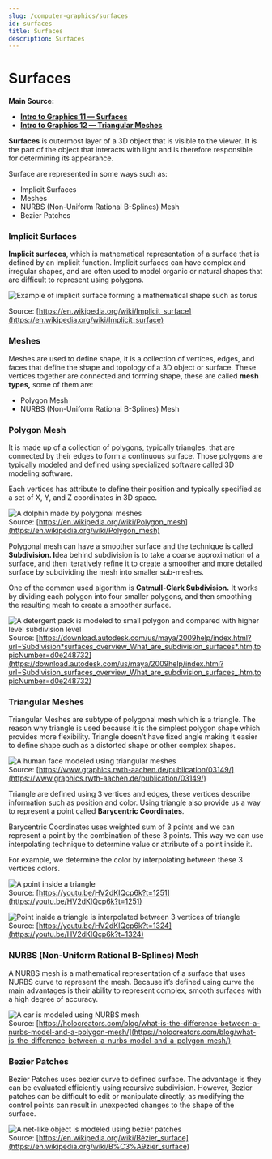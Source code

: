 ```yaml
---
slug: /computer-graphics/surfaces
id: surfaces
title: Surfaces
description: Surfaces
---
```


# Surfaces

**Main Source:**

- [**Intro to Graphics 11 — Surfaces**](https://youtu.be/EM73mJwfwLw)
- [**Intro to Graphics 12 — Triangular Meshes**](https://youtu.be/HV2dKIQcp6k)

**Surfaces** is outermost layer of a 3D object that is visible to the viewer. It is the part of the object that interacts with light and is therefore responsible for determining its appearance.

Surface are represented in some ways such as:

- Implicit Surfaces
- Meshes
- NURBS (Non-Uniform Rational B-Splines) Mesh
- Bezier Patches

### Implicit Surfaces

**Implicit surfaces**, which is mathematical representation of a surface that is defined by an implicit function. Implicit surfaces can have complex and irregular shapes, and are often used to model organic or natural shapes that are difficult to represent using polygons.

![Example of implicit surface forming a mathematical shape such as torus](./implicit-surfaces.png)

Source: [https://en.wikipedia.org/wiki/Implicit_surface](https://en.wikipedia.org/wiki/Implicit_surface)

### Meshes

Meshes are used to define shape, it is a collection of vertices, edges, and faces that define the shape and topology of a 3D object or surface. These vertices together are connected and forming shape, these are called **mesh types,** some of them are:

- Polygon Mesh
- NURBS (Non-Uniform Rational B-Splines) Mesh

### Polygon Mesh

It is made up of a collection of polygons, typically triangles, that are connected by their edges to form a continuous surface. Those polygons are typically modeled and defined using specialized software called 3D modeling software.

Each vertices has attribute to define their position and typically specified as a set of X, Y, and Z coordinates in 3D space.

![A dolphin made by polygonal meshes](./polygon-meshes.png)  
Source: [https://en.wikipedia.org/wiki/Polygon_mesh](https://en.wikipedia.org/wiki/Polygon_mesh)

Polygonal mesh can have a smoother surface and the technique is called **Subdivision. I**dea behind subdivision is to take a coarse approximation of a surface, and then iteratively refine it to create a smoother and more detailed surface by subdividing the mesh into smaller sub-meshes.

One of the common used algorithm is **Catmull-Clark Subdivision.** It works by dividing each polygon into four smaller polygons, and then smoothing the resulting mesh to create a smoother surface.

![A detergent pack is modeled to small polygon and compared with higher level subdivision level](./catmull-clark-subdivision.png)  
Source: [https://download.autodesk.com/us/maya/2009help/index.html?url=Subdivision*surfaces_overview_What_are_subdivision_surfaces*.htm,topicNumber=d0e248732](https://download.autodesk.com/us/maya/2009help/index.html?url=Subdivision_surfaces_overview_What_are_subdivision_surfaces_.htm,topicNumber=d0e248732)

### Triangular Meshes

Triangular Meshes are subtype of polygonal mesh which is a triangle. The reason why triangle is used because it is the simplest polygon shape which provides more flexibility. Triangle doesn’t have fixed angle making it easier to define shape such as a distorted shape or other complex shapes.

![A human face modeled using triangular meshes](./triangular-meshes.png)  
Source: [https://www.graphics.rwth-aachen.de/publication/03149/](https://www.graphics.rwth-aachen.de/publication/03149/)

Triangle are defined using 3 vertices and edges, these vertices describe information such as position and color. Using triangle also provide us a way to represent a point called **Barycentric Coordinates**.

Barycentric Coordinates uses weighted sum of 3 points and we can represent a point by the combination of these 3 points. This way we can use interpolating technique to determine value or attribute of a point inside it.

For example, we determine the color by interpolating between these 3 vertices colors.

![A point inside a triangle](./barycentric-coordinates.png)  
Source: [https://youtu.be/HV2dKIQcp6k?t=1251](https://youtu.be/HV2dKIQcp6k?t=1251)

![Point inside a triangle is interpolated between 3 vertices of triangle](./interpolated-barycentric-coordinates.png)  
Source: [https://youtu.be/HV2dKIQcp6k?t=1324](https://youtu.be/HV2dKIQcp6k?t=1324)

### NURBS (Non-Uniform Rational B-Splines) Mesh

A NURBS mesh is a mathematical representation of a surface that uses NURBS curve to represent the mesh. Because it’s defined using curve the main advantages is their ability to represent complex, smooth surfaces with a high degree of accuracy.

![A car is modeled using NURBS mesh](./nurbs-mesh.png)  
Source: [https://holocreators.com/blog/what-is-the-difference-between-a-nurbs-model-and-a-polygon-mesh/](https://holocreators.com/blog/what-is-the-difference-between-a-nurbs-model-and-a-polygon-mesh/)

### Bezier Patches

Bezier Patches uses bezier curve to defined surface. The advantage is they can be evaluated efficiently using recursive subdivision. However, Bezier patches can be difficult to edit or manipulate directly, as modifying the control points can result in unexpected changes to the shape of the surface.

![A net-like object is modeled using bezier patches](./beizer-patches.png)  
Source: [https://en.wikipedia.org/wiki/Bézier_surface](https://en.wikipedia.org/wiki/B%C3%A9zier_surface)
